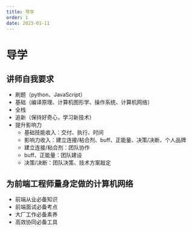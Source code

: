 ```yaml
---
title: 导学
order: 1
date: 2023-01-11
---
```


# 导学

## 讲师自我要求

- 刷题（python、JavaScript）
- 基础（编译原理、计算机图形学、操作系统、计算机网络）
- 全栈
- 追新（保持好奇心，学习新技术）
- 提升影响力
  - 基础技能收入：交付、执行、时间
  - 影响力收入：建立连接/粘合剂、buff、正能量、决策/决断、个人品牌
  - 建立连接/粘合剂：团队协作
  - buff、正能量：团队建设
  - 决策/决断：团队决策、技术方案敲定


## 为前端工程师量身定做的计算机网络

- 前端从业必备知识
- 前端面试必备考点
- 大厂工作必备素养
- 高效协同必备工具


